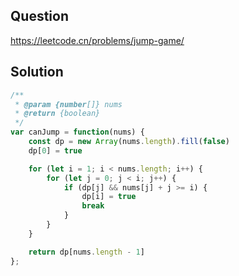 ## Question
https://leetcode.cn/problems/jump-game/

## Solution
```javascript
/**
 * @param {number[]} nums
 * @return {boolean}
 */
var canJump = function(nums) {
    const dp = new Array(nums.length).fill(false)
    dp[0] = true

    for (let i = 1; i < nums.length; i++) {
        for (let j = 0; j < i; j++) {
            if (dp[j] && nums[j] + j >= i) {
                dp[i] = true
                break
            } 
        }
    }

    return dp[nums.length - 1]
};
```